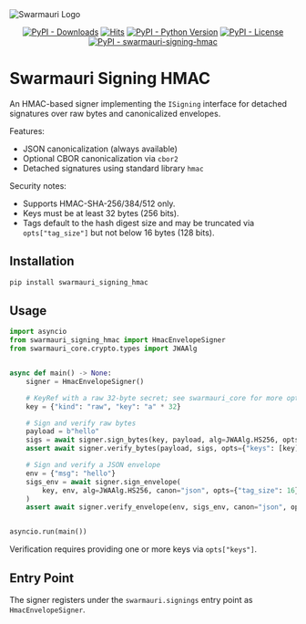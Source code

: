 <picture>
  <source media="(prefers-color-scheme: dark)"  srcset="https://res.cloudinary.com/dryedzrlo/image/upload/v1757724629/swarmauri_brand_frag_light_mg8cmd.png">
  <source media="(prefers-color-scheme: light)" srcset="https://res.cloudinary.com/dryedzrlo/image/upload/v1757724629/swarmauri_brand_frag_dark_tzjuja.png">
  <!-- Fallback below (see #2) -->
  <img alt="Swarmauri Logo" src="https://res.cloudinary.com/dryedzrlo/image/upload/v1757724629/swarmauri_brand_frag_dark_tzjuja.png">
</picture>

<p align="center">
    <a href="https://pypi.org/project/swarmauri-signing-hmac/">
        <img src="https://img.shields.io/pypi/dm/swarmauri-signing-hmac" alt="PyPI - Downloads"/></a>
    <a href="https://hits.sh/github.com/swarmauri/swarmauri-sdk/tree/master/pkgs/standards/swarmauri_signing_hmac/">
        <img alt="Hits" src="https://hits.sh/github.com/swarmauri/swarmauri-sdk/tree/master/pkgs/standards/swarmauri_signing_hmac.svg"/></a>
    <a href="https://pypi.org/project/swarmauri-signing-hmac/">
        <img src="https://img.shields.io/pypi/pyversions/swarmauri-signing-hmac" alt="PyPI - Python Version"/></a>
    <a href="https://pypi.org/project/swarmauri-signing-hmac/">
        <img src="https://img.shields.io/pypi/l/swarmauri-signing-hmac" alt="PyPI - License"/></a>
    <a href="https://pypi.org/project/swarmauri-signing-hmac/">
        <img src="https://img.shields.io/pypi/v/swarmauri-signing-hmac?label=swarmauri-signing-hmac&color=green" alt="PyPI - swarmauri-signing-hmac"/></a>
</p>

# Swarmauri Signing HMAC

An HMAC-based signer implementing the `ISigning` interface for detached
signatures over raw bytes and canonicalized envelopes.

Features:
- JSON canonicalization (always available)
- Optional CBOR canonicalization via `cbor2`
- Detached signatures using standard library `hmac`

Security notes:
- Supports HMAC-SHA-256/384/512 only.
- Keys must be at least 32 bytes (256 bits).
- Tags default to the hash digest size and may be truncated via
  `opts["tag_size"]` but not below 16 bytes (128 bits).

## Installation

```bash
pip install swarmauri_signing_hmac
```

## Usage

```python
import asyncio
from swarmauri_signing_hmac import HmacEnvelopeSigner
from swarmauri_core.crypto.types import JWAAlg


async def main() -> None:
    signer = HmacEnvelopeSigner()

    # KeyRef with a raw 32-byte secret; see swarmauri_core for more options
    key = {"kind": "raw", "key": "a" * 32}

    # Sign and verify raw bytes
    payload = b"hello"
    sigs = await signer.sign_bytes(key, payload, alg=JWAAlg.HS256, opts={"tag_size": 16})
    assert await signer.verify_bytes(payload, sigs, opts={"keys": [key]})

    # Sign and verify a JSON envelope
    env = {"msg": "hello"}
    sigs_env = await signer.sign_envelope(
        key, env, alg=JWAAlg.HS256, canon="json", opts={"tag_size": 16}
    )
    assert await signer.verify_envelope(env, sigs_env, canon="json", opts={"keys": [key]})


asyncio.run(main())
```

Verification requires providing one or more keys via `opts["keys"]`.

## Entry Point

The signer registers under the `swarmauri.signings` entry point as `HmacEnvelopeSigner`.
